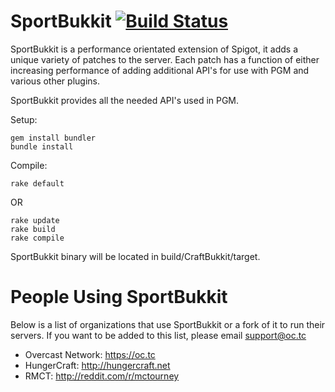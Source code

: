 SportBukkit [![Build Status](https://travis-ci.org/ProjectAres/SportBukkit.png?branch=master)](https://travis-ci.org/ProjectAres/SportBukkit)
===========

SportBukkit is a performance orientated extension of Spigot, it adds a unique variety of patches to the server. Each patch has a function of either increasing performance of adding additional API's for use with PGM and various other plugins.

SportBukkit provides all the needed API's used in PGM.

Setup:
```
gem install bundler
bundle install
```

Compile:
```
rake default
```
OR
```
rake update
rake build
rake compile
```

SportBukkit binary will be located in build/CraftBukkit/target.

People Using SportBukkit
========================
Below is a list of organizations that use SportBukkit or a fork of it to run their servers.
If you want to be added to this list, please email support@oc.tc

* Overcast Network: https://oc.tc
* HungerCraft: http://hungercraft.net
* RMCT: http://reddit.com/r/mctourney
